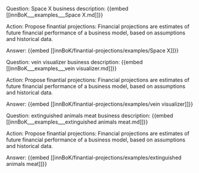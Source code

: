 Question: Space X business description:
{{embed [[innBoK___examples___Space X.md]]}}

Action: Propose finantial projections: Financial projections are estimates of future financial performance of a business model, based on assumptions and historical data.

Answer:
{{embed [[innBoK/finantial-projections/examples/Space X]]}}

Question: vein visualizer business description:
{{embed [[innBoK___examples___vein visualizer.md]]}}

Action: Propose finantial projections: Financial projections are estimates of future financial performance of a business model, based on assumptions and historical data.

Answer:
{{embed [[innBoK/finantial-projections/examples/vein visualizer]]}}

Question: extinguished animals meat business description:
{{embed [[innBoK___examples___extinguished animals meat.md]]}}

Action: Propose finantial projections: Financial projections are estimates of future financial performance of a business model, based on assumptions and historical data.

Answer:
{{embed [[innBoK/finantial-projections/examples/extinguished animals meat]]}}



